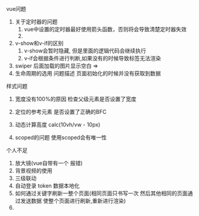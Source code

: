 vue问题

1. 关于定时器的问题
   1. vue中设置的定时器最好使用箭头函数，否则将会导致清楚定时器失效
   2. 
2.  v-show和v-if的区别
    1. v-show会暂时隐藏, 但是里面的逻辑代码会继续执行
    2. v-if会根据条件进行判断,如果没有的时候导致标签无法渲染
3. swiper
    后面加载的图片显示空白 => 
4. 生命周期的选用
    问题描述
      页面初始化的时候并没有获取到数据



样式问题
1.  宽度没有100%的原因
    检查父级元素是否设置了宽度
2.  定位的参考元素
    是否设置了正确的BFC
3.  动态计算高度  calc(10vh/vw - 10px)

4. scoped的问题 使用scoped会有唯一性   

个人不足
1.  放大镜(vue自带有一个   报错)
2.  背景视频的使用
3.  三级联动  
4.  自动登录   token   数据本地化  
5.  如何通过关键字刷新一整个页面(相同页面只书写一次 然后其他相同的页面通过发送数据  使整个页面进行刷新,重新进行渲染)
6.  
